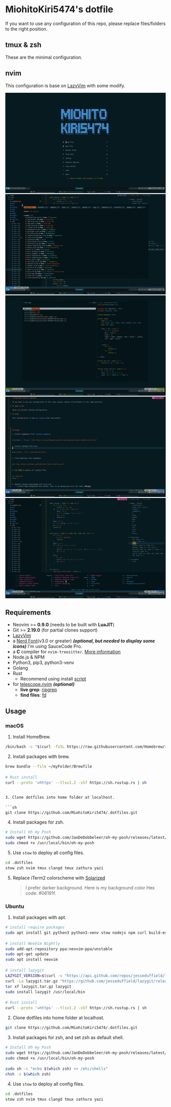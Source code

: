 # MiohitoKiri5474's dotfile

If you want to use any configuration of this repo, please replace files/folders to the right position.

## tmux & zsh

These are the minimal configuration.

## nvim

This configuration is base on [LazyVim](lazyvim.org) with some modify.

![](/images/cover.png)
![](/images/lazy-nvim.png)
![](/images/fuzzy.png)
![](/images/shot-1.png)
![](/images/shot-2.png)

## Requirements

- Neovim >= **0.9.0** (needs to be built with **LuaJIT**)
- Git >= **2.19.0** (for partial clones support)
- [LazyVim](https://www.lazyvim.org/)
- a [Nerd Font](https://www.nerdfonts.com/)(v3.0 or greater) **_(optional, but needed to display some icons)_**
  I'm using SauceCode Pro.
- a **C** compiler for `nvim-treesitter`. [More information](https://github.com/nvim-treesitter/nvim-treesitter#requirements)
- Node.js & NPM
- Python3, pip3, python3-venv
- Golang
- Rust
  - Recommend using install [script](https://www.rust-lang.org/tools/install)
- for [telescope.nvim](https://github.com/nvim-telescope/telescope.nvim) **_(optional)_**
  - **live grep**: [ripgrep](https://github.com/BurntSushi/ripgrep)
  - **find files**: [fd](https://github.com/sharkdp/fd)

## Usage

### macOS

1. Install HomeBrew.

```sh
/bin/bash -c "$(curl -fsSL https://raw.githubusercontent.com/Homebrew/install/HEAD/install.sh)"
```

2. Install packages with brew.

```sh
brew bundle --file ~/myFolder/Brewfile

# Rust install
curl --proto '=https' --tlsv1.2 -sSf https://sh.rustup.rs | sh
```

````

3. Clone dotfiles into home folder at localhost.

```sh
git clone https://github.com/MiohitoKiri5474/.dotfiles.git
````

4. Install packages for zsh.

```sh
# Install Oh my Posh
sudo wget https://github.com/JanDeDobbeleer/oh-my-posh/releases/latest/download/posh-linux-amd64 -O /usr/local/bin/oh-my-posh
sudo chmod +x /usr/local/bin/oh-my-posh
```

5. Use `stow` to deploy all config files.

```sh
cd .dotfiles
stow zsh nvim tmux clangd tmux zathura yazi
```

5. Replace iTerm2 colorscheme with [Solarized](https://github.com/altercation/solarized)
   > I prefer darker background. Here is my background color Hex code: #06191f.

### Ubuntu

1. Install packages with apt.

```sh
# install require packages
sudo apt install git python3 python3-venv stow nodejs npm curl build-essential golang unzip zsh tmux fzf yazi ripgrep fd-find

# install NeoVim Nightly
sudo add-apt-repository ppa:neovim-ppa/unstable
sudo apt-get update
sudo apt install neovim

# install lazygit
LAZYGIT_VERSION=$(curl -s "https://api.github.com/repos/jesseduffield/lazygit/releases/latest" | grep -Po '"tag_name": "v\K[^"]*')
curl -Lo lazygit.tar.gz "https://github.com/jesseduffield/lazygit/releases/latest/download/lazygit_${LAZYGIT_VERSION}_Linux_x86_64.tar.gz"
tar xf lazygit.tar.gz lazygit
sudo install lazygit /usr/local/bin

# Rust install
curl --proto '=https' --tlsv1.2 -sSf https://sh.rustup.rs | sh
```

2. Clone dotfiles into home folder at localhost.

```sh
git clone https://github.com/MiohitoKiri5474/.dotfiles.git
```

3. Install packages for zsh, and set zsh as default shell.

```sh
# Install Oh my Posh
sudo wget https://github.com/JanDeDobbeleer/oh-my-posh/releases/latest/download/posh-linux-amd64 -O /usr/local/bin/oh-my-posh
sudo chmod +x /usr/local/bin/oh-my-posh

sudo sh -c "echo $(which zsh) >> /etc/shells"
chsh -s $(which zsh)
```

4. Use `stow` to deploy all config files.

```sh
cd .dotfiles
stow zsh nvim tmux clangd tmux zathura yazi
```
